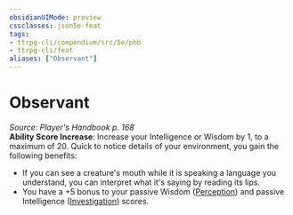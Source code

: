 ```yaml
---
obsidianUIMode: preview
cssclasses: json5e-feat
tags:
- ttrpg-cli/compendium/src/5e/phb
- ttrpg-cli/feat
aliases: ["Observant"]
---
```

# Observant
*Source: Player's Handbook p. 168*  
**Ability Score Increase**: Increase your Intelligence or Wisdom by 1, to a maximum of 20.
Quick to notice details of your environment, you gain the following benefits:

- If you can see a creature's mouth while it is speaking a language you understand, you can interpret what it's saying by reading its lips.  
- You have a +5 bonus to your passive Wisdom ([Perception](3-Mechanics/CLI/rules/skills.md#Perception)) and passive Intelligence ([Investigation](3-Mechanics/CLI/rules/skills.md#Investigation)) scores.